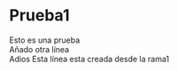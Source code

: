 # Prueba1
Esto es una prueba <br>
Añado otra línea
<br/>
Adios
Esta línea esta creada desde la rama1
